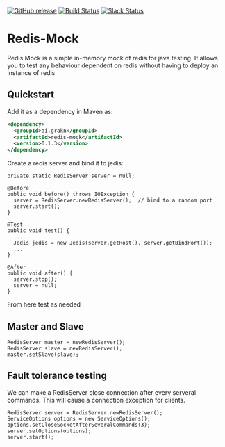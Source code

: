 [![GitHub release](https://img.shields.io/github/release/graknlabs/redis-mock.svg)](https://github.com/graknlabs/redis-mock/releases/latest)
[![Build Status](https://travis-ci.org/graknlabs/redis-mock.svg?branch=master)](https://travis-ci.org/graknlabs/redis-mock)
[![Slack Status](http://grakn-slackin.herokuapp.com/badge.svg)](https://grakn.ai/slack)

# Redis-Mock

Redis Mock is a simple in-memory mock of redis for java testing. 
It allows you to test any behaviour dependent on redis without having to deploy an instance of redis

## Quickstart 

Add it as a dependency in Maven as:

```xml
<dependency>
  <groupId>ai.grakn</groupId>
  <artifactId>redis-mock</artifactId>
  <version>0.1.3</version>
</dependency>
```

Create a redis server and bind it to jedis:

```
private static RedisServer server = null;

@Before
public void before() throws IOException {
  server = RedisServer.newRedisServer();  // bind to a random port
  server.start();
}

@Test
public void test() {
  ...
  Jedis jedis = new Jedis(server.getHost(), server.getBindPort());
  ...
}

@After
public void after() {
  server.stop();
  server = null;
}
```

From here test as needed

## Master and Slave

```
RedisServer master = newRedisServer();
RedisServer slave = newRedisServer();
master.setSlave(slave);
```

## Fault tolerance testing

We can make a RedisServer close connection after every serveral commands. This will cause a connection exception for clients.

```
RedisServer server = RedisServer.newRedisServer();
ServiceOptions options = new ServiceOptions();
options.setCloseSocketAfterSeveralCommands(3);
server.setOptions(options);
server.start();
```

